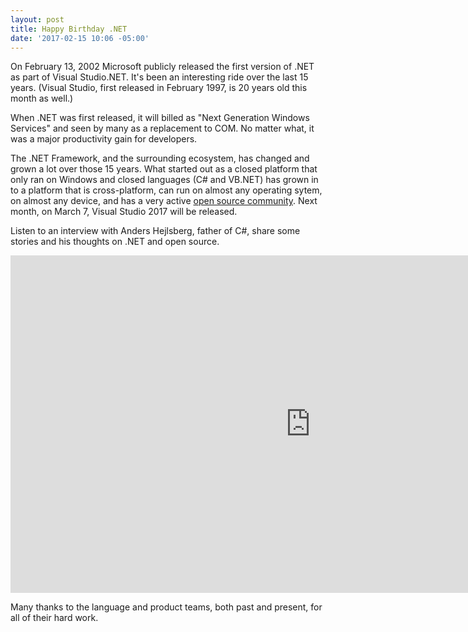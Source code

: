 ```yaml
---
layout: post
title: Happy Birthday .NET
date: '2017-02-15 10:06 -05:00'
---
```

 
On February 13, 2002 Microsoft publicly released the first version of .NET as part of Visual Studio.NET. It's been an interesting ride over the last 15 years. (Visual Studio, first released in February 1997, is 20 years old this month as well.)

When .NET was first released, it will billed as "Next Generation Windows Services" and seen by many as a replacement to COM. No matter what, it was a major productivity gain for developers.

The .NET Framework, and the surrounding ecosystem, has changed and grown a lot over those 15 years. What started out as a closed platform that only ran on Windows and closed languages (C# and VB.NET) has grown in to a platform that is cross-platform, can run on almost any operating sytem, on almost any device, and has a very active [open source community](https://dotnetfoundation.org/). Next month, on March 7, Visual Studio 2017 will be released.

Listen to an interview with Anders Hejlsberg, father of C#, share some stories and his thoughts on .NET and open source.

<iframe src="https://channel9.msdn.com/Blogs/funkyonex/Happy-Birthday-NET-with-Anders-Heijlsberg/player" width="960" height="540" allowFullScreen frameBorder="0"></iframe>

Many thanks to the language and product teams, both past and present, for all of their hard work.
